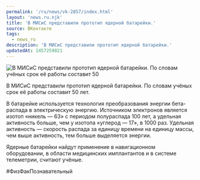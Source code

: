 ```yaml
---
permalink: '/ru/news/vk-2857/index.html'
layout: 'news.ru.njk'
title: 'В МИСиС представили прототип ядерной батарейки.'
source: ВКонтакте
tags:
  - news_ru
description: 'В МИСиС представили прототип ядерной батарейки.'
updatedAt: 1457259021
---
```

![В МИСиС представили прототип ядерной батарейки. По словам учёных срок её работы составит 50](https://sun9-31.userapi.com/impf/c629424/v629424484/37b47/iiDTw1HOnow.jpg?size=1112x913&quality=96&proxy=1&sign=f09795231bd5dfb49cb850150380ba99&c_uniq_tag=DhjoRJhlIJYaHMFRF18rpL40YI9mkI6Dzu12-dHa7P8&type=album)

В МИСиС представили прототип ядерной батарейки. По словам учёных срок её работы составит 50 лет.

В батарейке используется технология преобразования энергии бета-распада в электрическую энергию. Источником электронов является изотоп «никель — 63» с периодом полураспада 100 лет, а удельная активность больше, чем у изотопа «углерод — 17», в 1000 раз. Удельная активность — скорость распада за единицу времени на единицу массы, чем выше активность, тем больше выделяется энергии.

Ядерные батарейки найдут применение в навигационном оборудовании, в области медицинских имплантантов и в системе телеметрии, считают учёные.

#ФизФакПознавательный
